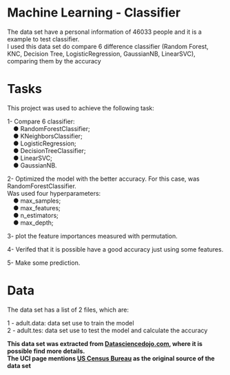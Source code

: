 # Machine Learning - Classifier
The data set have a personal information of 46033 people and it is a example to test classifier.  
I used this data set do compare 6 difference classifier (Random Forest, KNC, Decision Tree, LogisticRegression, GaussianNB, LinearSVC), comparing them by the accuracy 

# Tasks
This project was used to achieve the following task: 

1- Compare 6 classifier:  
&emsp;● RandomForestClassifier;  
&emsp;● KNeighborsClassifier;  
&emsp;● LogisticRegression;  
&emsp;● DecisionTreeClassifier;  
&emsp;● LinearSVC;  
&emsp;● GaussianNB.
 
2- Optimized the model with the better accuracy. For this case, was RandomForestClassifier.  
Was used four hyperparameters:  
&emsp;● max_samples;  
&emsp;● max_features;  
&emsp;● n_estimators;  
&emsp;● max_depth;  

3- plot the feature importances measured with permutation.

4- Verifed that it is possible have a good accuracy just using some features.
 
5- Make some prediction.  

# Data
The data set has a list of 2 files, which are:
 
1 - adult.data: data set use to train the model  
2 - adult.tes: data set use to test the model and calculate the accuracy
 
**This data set was extracted from [Datasciencedojo.com](https://code.datasciencedojo.com/datasciencedojo/datasets/tree/master/Census%20Income), where it is possible find more details.**  
**The UCI page mentions [US Census Bureau](http://www.census.gov/ftp/pub/DES/www/welcome.html) as the original source of the data set** 
